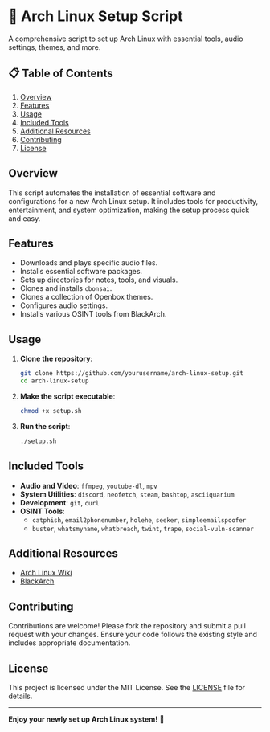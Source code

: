 # 🐧 Arch Linux Setup Script

A comprehensive script to set up Arch Linux with essential tools, audio settings, themes, and more.

## 📋 Table of Contents

1. [Overview](#overview)
2. [Features](#features)
3. [Usage](#usage)
4. [Included Tools](#included-tools)
5. [Additional Resources](#additional-resources)
6. [Contributing](#contributing)
7. [License](#license)

## Overview

This script automates the installation of essential software and configurations for a new Arch Linux setup. It includes tools for productivity, entertainment, and system optimization, making the setup process quick and easy.

## Features

- Downloads and plays specific audio files.
- Installs essential software packages.
- Sets up directories for notes, tools, and visuals.
- Clones and installs `cbonsai`.
- Clones a collection of Openbox themes.
- Configures audio settings.
- Installs various OSINT tools from BlackArch.

## Usage

1. **Clone the repository**:
    ```sh
    git clone https://github.com/yourusername/arch-linux-setup.git
    cd arch-linux-setup
    ```

2. **Make the script executable**:
    ```sh
    chmod +x setup.sh
    ```

3. **Run the script**:
    ```sh
    ./setup.sh
    ```

## Included Tools

- **Audio and Video**: `ffmpeg`, `youtube-dl`, `mpv`
- **System Utilities**: `discord`, `neofetch`, `steam`, `bashtop`, `asciiquarium`
- **Development**: `git`, `curl`
- **OSINT Tools**:
  - `catphish`, `email2phonenumber`, `holehe`, `seeker`, `simpleemailspoofer`
  - `buster`, `whatsmyname`, `whatbreach`, `twint`, `trape`, `social-vuln-scanner`

## Additional Resources

- [Arch Linux Wiki](https://wiki.archlinux.org/)
- [BlackArch](https://blackarch.org/)

## Contributing

Contributions are welcome! Please fork the repository and submit a pull request with your changes. Ensure your code follows the existing style and includes appropriate documentation.

## License

This project is licensed under the MIT License. See the [LICENSE](LICENSE) file for details.

---

**Enjoy your newly set up Arch Linux system!** 🎉
